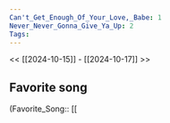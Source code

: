 ```yaml
---
Can't_Get_Enough_Of_Your_Love,_Babe: 1
Never_Never_Gonna_Give_Ya_Up: 2
Tags: 
---
```

 << [[2024-10-15]] - [[2024-10-17]] >> 
## Favorite song
(Favorite_Song:: [[
